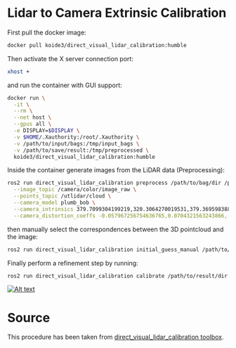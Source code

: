 
# Lidar to Camera Extrinsic Calibration
First pull the docker image:
```bash
docker pull koide3/direct_visual_lidar_calibration:humble
```
Then activate the X server connection port:
```bash 
xhost +
```
and run the container with GUI support:
```bash
docker run \
  -it \
  --rm \
  --net host \
  --gpus all \
  -e DISPLAY=$DISPLAY \
  -v $HOME/.Xauthority:/root/.Xauthority \
  -v /path/to/input/bags:/tmp/input_bags \
  -v /path/to/save/result:/tmp/preprocessed \
  koide3/direct_visual_lidar_calibration:humble 
```

Inside the container generate images from the LiDAR data (Preprocessing):
```bash
ros2 run direct_visual_lidar_calibration preprocess /path/to/bag/dir /path/to/result/dir \
  --image_topic /camera/color/image_raw \
  --points_topic /utlidar/cloud \
  --camera_model plumb_bob \
  --camera_intrinsics 379.7099304199219,320.3064270019531,379.3695983886719,243.11753845214844 \
  --camera_distortion_coeffs -0.057967256754636765,0.0704321563243866,-0.00015285948757082224,0.0006057045538909733,-0.022366832941770554
```
then manually select the correspondences between the 3D pointcloud and the image:

```bash
ros2 run direct_visual_lidar_calibration initial_guess_manual /path/to/result/dir
```
Finally perform a refinement step by running:

```bash
ros2 run direct_visual_lidar_calibration calibrate /path/to/result/dir
```
[![Alt text](https://img.youtube.com/vi/YOUTUBE_VIDEO_ID/0.jpg)](https://www.youtube.com/watch?v=FTlC9RwEVxY&t=43s)

# Source
This procedure has been taken from [direct_visual_lidar_calibration toolbox](https://koide3.github.io/direct_visual_lidar_calibration/).

